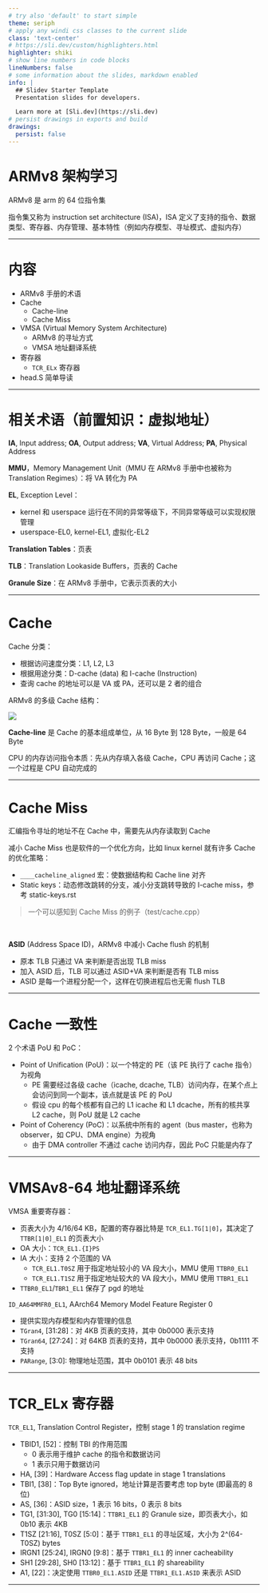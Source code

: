 ```yaml
---
# try also 'default' to start simple
theme: seriph
# apply any windi css classes to the current slide
class: 'text-center'
# https://sli.dev/custom/highlighters.html
highlighter: shiki
# show line numbers in code blocks
lineNumbers: false
# some information about the slides, markdown enabled
info: |
  ## Slidev Starter Template
  Presentation slides for developers.

  Learn more at [Sli.dev](https://sli.dev)
# persist drawings in exports and build
drawings:
  persist: false
---
```


# ARMv8 架构学习

ARMv8 是 arm 的 64 位指令集

指令集又称为 instruction set architecture (ISA)，ISA 定义了支持的指令、数据类型、寄存器、内存管理、基本特性（例如内存模型、寻址模式、虚拟内存）

---

# 内容

- ARMv8 手册的术语
- Cache
  - Cache-line
  - Cache Miss
- VMSA (Virtual Memory System Architecture)
  - ARMv8 的寻址方式
  - VMSA 地址翻译系统
- 寄存器
  - `TCR_ELx` 寄存器
- head.S 简单导读

---

# 相关术语（前置知识：虚拟地址）

**IA**, Input address; **OA**, Output address; **VA**, Virtual Address; **PA**, Physical Address

**MMU**，Memory Management Unit（MMU 在 ARMv8 手册中也被称为 Translation Regimes）：将 VA 转化为 PA

**EL**, Exception Level：

- kernel 和 userspace 运行在不同的异常等级下，不同异常等级可以实现权限管理
- userspace-EL0, kernel-EL1, 虚拟化-EL2

**Translation Tables**：页表

**TLB**：Translation Lookaside Buffers，页表的 Cache

**Granule Size**：在 ARMv8 手册中，它表示页表的大小

---

# Cache

<div class="grid grid-cols-2 gap-x-4">

<div>

Cache 分类：

- 根据访问速度分类：L1, L2, L3
- 根据用途分类：D-cache (data) 和 I-cache (Instruction)
- 查询 cache 的地址可以是 VA 或 PA，还可以是 2 者的组合

</div>

<div>

ARMv8 的多级 Cache 结构：

<img src="/174171518259495.png" class="h-60 rounded shadow" />

**Cache-line** 是 Cache 的基本组成单位，从 16 Byte 到 128 Byte，一般是 64 Byte

CPU 的内存访问指令本质：先从内存填入各级 Cache，CPU 再访问 Cache；这一个过程是 CPU 自动完成的

</div>

</div>

---

# Cache Miss

汇编指令寻址的地址不在 Cache 中，需要先从内存读取到 Cache

减小 Cache Miss 也是软件的一个优化方向，比如 linux kernel 就有许多 Cache 的优化策略：

- `____cacheline_aligned` 宏：使数据结构和 Cache line 对齐
- Static keys：动态修改跳转的分支，减小分支跳转导致的 I-cache miss，参考 static-keys.rst

> 一个可以感知到 Cache Miss 的例子（test/cache.cpp）

<br>

**ASID** (Address Space ID)，ARMv8 中减小 Cache flush 的机制

- 原本 TLB 只通过 VA 来判断是否出现 TLB miss
- 加入 ASID 后，TLB 可以通过 ASID+VA 来判断是否有 TLB miss
- ASID 是每一个进程分配一个，这样在切换进程后也无需 flush TLB

---

# Cache 一致性

2 个术语 PoU 和 PoC：

- Point of Unification (PoU)：以一个特定的 PE（该 PE 执行了 cache 指令）为视角
  - PE 需要经过各级 cache（icache, dcache, TLB）访问内存，在某个点上会访问到同一个副本，该点就是该 PE 的 PoU
  - 假设 cpu 的每个核都有自己的 L1 icache 和 L1 dcache，所有的核共享 L2 cache，则 PoU 就是 L2 cache
- Point of Coherency (PoC)：以系统中所有的 agent（bus master，也称为 observer，如 CPU、DMA engine）为视角
  - 由于 DMA controller 不通过 cache 访问内存，因此 PoC 只能是内存了

---

# VMSAv8-64 地址翻译系统

VMSA 重要寄存器：

- 页表大小为 4/16/64 KB，配置的寄存器比特是 `TCR_EL1.TG[1|0]`，其决定了 `TTBR[1|0]_EL1` 的页表大小
- OA 大小：`TCR_EL1.{I}PS`
- IA 大小：支持 2 个范围的 VA
  - `TCR_EL1.T0SZ` 用于指定地址较小的 VA 段大小，MMU 使用 `TTBR0_EL1`
  - `TCR_EL1.T1SZ` 用于指定地址较大的 VA 段大小，MMU 使用 `TTBR1_EL1`
- `TTBR0_EL1`/`TBR1_EL1` 保存了 pgd 的地址

`ID_AA64MMFR0_EL1`, AArch64 Memory Model Feature Register 0

- 提供实现内存模型和内存管理的信息
- `TGran4`, [31:28]：对 4KB 页表的支持，其中 0b0000 表示支持
- `TGran64`, [27:24]：对 64KB 页表的支持，其中 0b0000 表示支持，0b1111 不支持
- `PARange`, [3:0]: 物理地址范围，其中 0b0101 表示 48 bits

---

# TCR_ELx 寄存器

`TCR_EL1`, Translation Control Register，控制 stage 1 的 translation regime

- TBID1, [52]：控制 TBI 的作用范围
  - 0 表示用于维护 cache 的指令和数据访问
  - 1 表示只用于数据访问
- HA, [39]：Hardware Access flag update in stage 1 translations
- TBI1, [38]：Top Byte ignored，地址计算是否要考虑 top byte (即最高的 8 位)
- AS, [36]：ASID size，1 表示 16 bits，0 表示 8 bits
- TG1, [31:30], TG0 [15:14]：`TTBR1_EL1` 的 Granule size，即页表大小，如 0b10 表示 4KB
- T1SZ [21:16], T0SZ [5:0]：基于 `TTBR1_EL1` 的寻址区域，大小为 2^(64-T0SZ) bytes
- IRGN1 [25:24], IRGN0 [9:8]：基于 `TTBR1_EL1` 的 inner cacheability
- SH1 [29:28], SH0 [13:12]：基于 `TTBR1_EL1` 的 shareability
- A1, [22]：决定使用 `TTBR0_EL1.ASID` 还是 `TTBR1_EL1.ASID` 来表示 ASID

---
